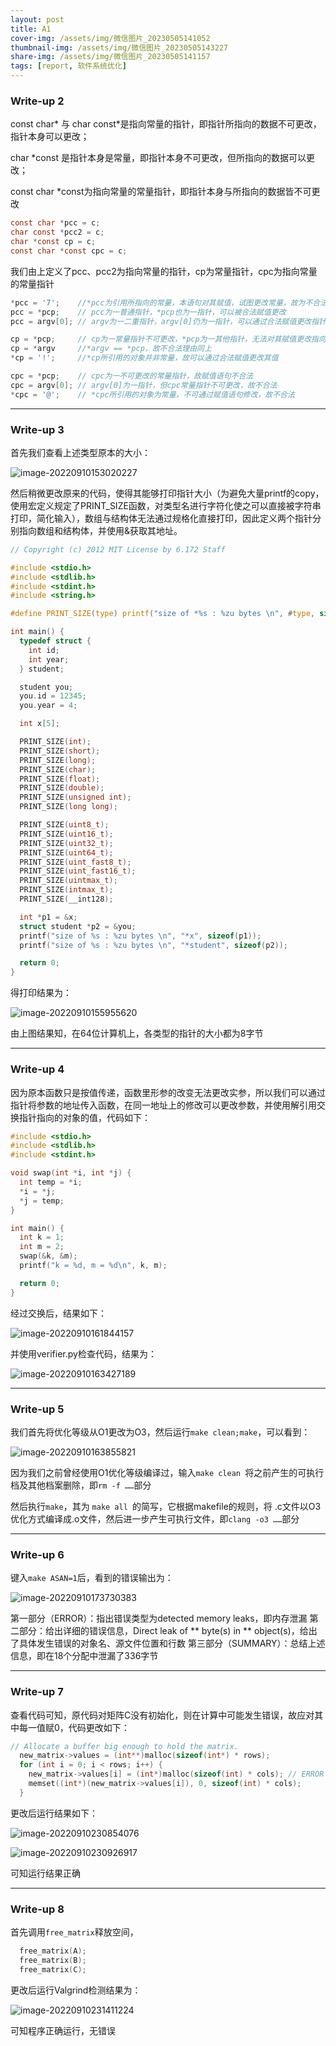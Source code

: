 ```yaml
---
layout: post
title: A1
cover-img: /assets/img/微信图片_20230505141052
thumbnail-img: /assets/img/微信图片_20230505143227
share-img: /assets/img/微信图片_20230505141157
tags: [report, 软件系统优化]
---
```


### **Write-up 2**

const char* 与 char const*是指向常量的指针，即指针所指向的数据不可更改，指针本身可以更改；

char *const 是指针本身是常量，即指针本身不可更改，但所指向的数据可以更改；

const char *const为指向常量的常量指针，即指针本身与所指向的数据皆不可更改

```c
const char *pcc = c;
char const *pcc2 = c;
char *const cp = c;
const char *const cpc = c;
```

我们由上定义了pcc、pcc2为指向常量的指针，cp为常量指针，cpc为指向常量的常量指针

```c
*pcc = '7';    //*pcc为引用所指向的常量，本语句对其赋值，试图更改常量，故为不合法语句
pcc = *pcp;    // pcc为一普通指针，*pcp也为一指针，可以被合法赋值更改
pcc = argv[0]; // argv为一二重指针，argv[0]仍为一指针，可以通过合法赋值更改指针pcc的指向

cp = *pcp;     // cp为一常量指针不可更改，*pcp为一其他指针，无法对其赋值更改指向对象，故为不合法语句
cp = *argv     //*argv == *pcp，故不合法理由同上
*cp = '!';     //*cp所引用的对象并非常量，故可以通过合法赋值更改其值

cpc = *pcp;    // cpc为一不可更改的常量指针，故赋值语句不合法
cpc = argv[0]; // argv[0]为一指针，但cpc常量指针不可更改，故不合法
*cpc = '@';    // *cpc所引用的对象为常量，不可通过赋值语句修改，故不合法
```

------

### **Write-up 3**

首先我们查看上述类型原本的大小：

![image-20220910153020227](/assets/img/image-20220910153020227.png)

然后稍微更改原来的代码，使得其能够打印指针大小（为避免大量printf的copy，使用宏定义规定了PRINT_SIZE函数，对类型名进行字符化使之可以直接被字符串打印，简化输入），数组与结构体无法通过规格化直接打印，因此定义两个指针分别指向数组和结构体，并使用&获取其地址。

```c
// Copyright (c) 2012 MIT License by 6.172 Staff

#include <stdio.h>
#include <stdlib.h>
#include <stdint.h>
#include <string.h>

#define PRINT_SIZE(type) printf("size of *%s : %zu bytes \n", #type, sizeof(type*))

int main() {
  typedef struct {
    int id;
    int year;
  } student;

  student you;
  you.id = 12345;
  you.year = 4;

  int x[5];

  PRINT_SIZE(int);
  PRINT_SIZE(short);
  PRINT_SIZE(long);
  PRINT_SIZE(char);
  PRINT_SIZE(float);
  PRINT_SIZE(double);
  PRINT_SIZE(unsigned int);
  PRINT_SIZE(long long);

  PRINT_SIZE(uint8_t);
  PRINT_SIZE(uint16_t);
  PRINT_SIZE(uint32_t);
  PRINT_SIZE(uint64_t);
  PRINT_SIZE(uint_fast8_t);
  PRINT_SIZE(uint_fast16_t);
  PRINT_SIZE(uintmax_t);
  PRINT_SIZE(intmax_t);
  PRINT_SIZE(__int128);

  int *p1 = &x;
  struct student *p2 = &you;
  printf("size of %s : %zu bytes \n", "*x", sizeof(p1));
  printf("size of %s : %zu bytes \n", "*student", sizeof(p2));

  return 0;
}
```

得打印结果为：

![image-20220910155955620](/assets/img/image-20220910155955620.png)

由上图结果知，在64位计算机上，各类型的指针的大小都为8字节

------

### **Write-up 4**

因为原本函数只是按值传递，函数里形参的改变无法更改实参，所以我们可以通过指针将参数的地址传入函数，在同一地址上的修改可以更改参数，并使用解引用交换指针指向的对象的值，代码如下：

```c
#include <stdio.h>
#include <stdlib.h>
#include <stdint.h>

void swap(int *i, int *j) {
  int temp = *i;
  *i = *j;
  *j = temp;
}

int main() {
  int k = 1;
  int m = 2;
  swap(&k, &m);
  printf("k = %d, m = %d\n", k, m);

  return 0;
}
```

经过交换后，结果如下：

![image-20220910161844157](/assets/img/image-20220910161844157.png)

并使用verifier.py检查代码，结果为：

![image-20220910163427189](/assets/img/image-20220910163427189.png)

------

### **Write-up 5**

我们首先将优化等级从O1更改为O3，然后运行`make clean;make`，可以看到：

![image-20220910163855821](/assets/img/image-20220910163855821.png)

因为我们之前曾经使用O1优化等级编译过，输入`make clean `将之前产生的可执行档及其他档案删除，即`rm -f ……`部分

然后执行`make`，其为 `make all `的简写，它根据makefile的规则，将 .c文件以O3优化方式编译成.o文件，然后进一步产生可执行文件，即`clang -o3 ……`部分

------

### **Write-up 6**

键入`make ASAN=1`后，看到的错误输出为：

![image-20220910173730383](/assets/img/image-20220910173730383.png)

 第一部分（ERROR）：指出错误类型为detected memory leaks，即内存泄漏
		第二部分：给出详细的错误信息，Direct leak of ** byte(s) in ** object(s)，给出了具体发生错误的对象名、源文件位置和行数
		第三部分（SUMMARY）：总结上述信息，即在18个分配中泄漏了336字节

------

### **Write-up 7**

查看代码可知，原代码对矩阵C没有初始化，则在计算中可能发生错误，故应对其中每一值赋0，代码更改如下：

```c
// Allocate a buffer big enough to hold the matrix.
  new_matrix->values = (int**)malloc(sizeof(int*) * rows);
  for (int i = 0; i < rows; i++) {
    new_matrix->values[i] = (int*)malloc(sizeof(int) * cols); // ERROR
    memset((int*)(new_matrix->values[i]), 0, sizeof(int) * cols);
  }
```

更改后运行结果如下：

![image-20220910230854076](/assets/img/image-20220910230854076.png)

![image-20220910230926917](/assets/img/image-20220910230926917.png)

可知运行结果正确

------

### **Write-up 8**

首先调用`free_matrix`释放空间，

```c
  free_matrix(A);
  free_matrix(B);
  free_matrix(C);
```

更改后运行Valgrind检测结果为：

![image-20220910231411224](/assets/img/image-20220910231411224.png)

可知程序正确运行，无错误
